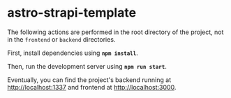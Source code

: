 # astro-strapi-template

The following actions are performed in the root directory of the project, not in the `frontend` or `backend` directories.

First, install dependencies using **`npm install`**.

Then, run the development server using **`npm run start`**.

Eventually, you can find the project's backend running at [http://localhost:1337](http://localhost:1337) and frontend at [http://localhost:3000](http://localhost:3000).
